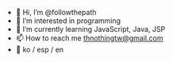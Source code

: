 - 👋 Hi, I’m @followthepath
- 👀 I’m interested in programming
- 🌱 I’m currently learning JavaScript, Java, JSP
- 📫 How to reach me thnothingtw@gmail.com
- 🦝 ko / esp / en 
<!---
followthepath/followthepath is a ✨ special ✨ repository because its `README.md` (this file) appears on your GitHub profile.
You can click the Preview link to take a look at your changes.
--->
